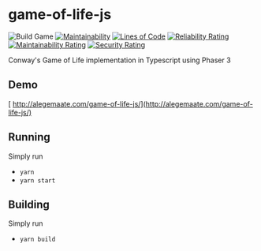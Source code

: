 # game-of-life-js

![Build Game](https://github.com/alegemaate/GameOfLifeJS/workflows/Build%20Game/badge.svg)
[![Maintainability](https://api.codeclimate.com/v1/badges/b2d9db9d79176398a535/maintainability)](https://codeclimate.com/github/alegemaate/GameOfLifeJS/maintainability)
[![Lines of Code](https://sonarcloud.io/api/project_badges/measure?project=alegemaate_game-of-life-js&metric=ncloc)](https://sonarcloud.io/summary/new_code?id=alegemaate_game-of-life-js)
[![Reliability Rating](https://sonarcloud.io/api/project_badges/measure?project=alegemaate_game-of-life-js&metric=reliability_rating)](https://sonarcloud.io/summary/new_code?id=alegemaate_game-of-life-js)
[![Maintainability Rating](https://sonarcloud.io/api/project_badges/measure?project=alegemaate_game-of-life-js&metric=sqale_rating)](https://sonarcloud.io/summary/new_code?id=alegemaate_game-of-life-js)
[![Security Rating](https://sonarcloud.io/api/project_badges/measure?project=alegemaate_game-of-life-js&metric=security_rating)](https://sonarcloud.io/summary/new_code?id=alegemaate_game-of-life-js)

Conway's Game of Life implementation in Typescript using Phaser 3

## Demo

[ http://alegemaate.com/game-of-life-js/](http://alegemaate.com/game-of-life-js/)

## Running

Simply run

- `yarn`
- `yarn start`

## Building

Simply run

- `yarn build`

